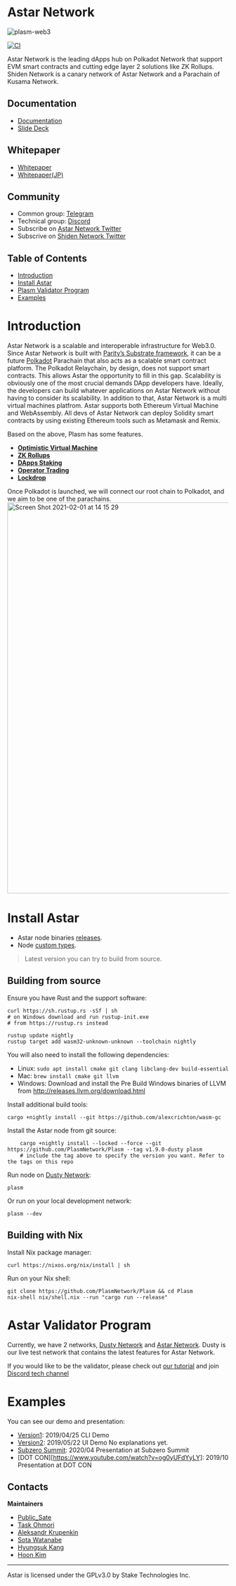 # Astar Network

![plasm-web3](https://user-images.githubusercontent.com/6259384/72399615-0e1cbb80-378a-11ea-91af-c1dbdde345f5.png)

[![CI](https://github.com/PlasmNetwork/Plasm/workflows/Integration/badge.svg)](https://github.com/PlasmNetwork/Plasm/actions)

Astar Network is the leading dApps hub on Polkadot Network that support EVM smart contracts and cutting edge layer 2 solutions like ZK Rollups. Shiden Network is a canary network of Astar Network and a Parachain of Kusama Network.

## Documentation

* [Documentation](https://docs.plasmnet.io/)
* [Slide Deck](https://drive.google.com/file/d/1qnx2XZTtU0qCwxBX--FUHCdBmOK7ZIF3/view?usp=sharing)

## Whitepaper

* [Whitepaper](https://github.com/PlasmNetwork/plasmdocs/blob/master/wp/en.pdf)
* [Whitepaper(JP)](https://github.com/PlasmNetwork/plasmdocs/blob/master/wp/jp.pdf)

## Community

* Common group: [Telegram](https://t.me/PlasmOfficial)
* Technical group: [Discord](https://discord.gg/Z3nC9U4)
* Subscribe on [Astar Network Twitter](https://twitter.com/Plasm_Network)
* Subscrive on [Shiden Network Twitter](https://twitter.com/ShidenNetwork)

## Table of Contents

* [Introduction](https://github.com/PlasmNetwork/Plasm/tree/development/dusty#introduction)
* [Install Astar](https://github.com/PlasmNetwork/Plasm/tree/development/dusty#install-plasm)
* [Plasm Validator Program](https://github.com/PlasmNetwork/Plasm/tree/development/dusty#plasm-validator-program)
* [Examples](https://github.com/PlasmNetwork/Plasm/tree/development/dusty#examples)

Introduction
============

Astar Network is a scalable and interoperable infrastructure for Web3.0. Since Astar Network is built with [Parity’s Substrate framework](https://www.substrate.io/), it can be a future [Polkadot](https://polkadot.network/) Parachain that also acts as a scalable smart contract platform. The Polkadot Relaychain, by design, does not support smart contracts. This allows Astar the opportunity to fill in this gap. Scalability is obviously one of the most crucial demands DApp developers have. Ideally, the developers can build whatever applications on Astar Network without having to consider its scalability. In addition to that, Astar Network is a multi virtual machines platfrom. Astar supports both Ethereum Virtual Machine and WebAssembly. All devs of Astar Network can deploy Solidity smart contracts by using existing Ethereum tools such as Metamask and Remix.

Based on the above, Plasm has some features.
- **[Optimistic Virtual Machine](https://docs.plasmnet.io/learn/optimistic-virtual-machine)**
- **[ZK Rollups](https://github.com/PlasmNetwork/ZKRollups)**
- **[DApps Staking](https://docs.plasmnet.io/learn/dapps-reward)**
- **[Operator Trading](https://docs.plasmnet.io/learn/operator-trading)**
- **[Lockdrop](https://docs.plasmnet.io/learn/lockdrop)**

Once Polkadot is launched, we will connect our root chain to Polkadot, and we aim to be one of the parachains.
<img width="888" alt="Screen Shot 2021-02-01 at 14 15 29" src="https://user-images.githubusercontent.com/29359048/106417721-0b296180-6498-11eb-8a0a-a10a8e387433.png">

Install Astar
=============

* Astar node binaries [releases](https://github.com/PlasmNetwork/Plasm/releases).
* Node [custom types](https://github.com/PlasmNetwork/Plasm/tree/master/bin/node/cli/res/custom_types.json).

> Latest version you can try to build from source.

Building from source
--------------------

Ensure you have Rust and the support software:

    curl https://sh.rustup.rs -sSf | sh
    # on Windows download and run rustup-init.exe
    # from https://rustup.rs instead

    rustup update nightly
    rustup target add wasm32-unknown-unknown --toolchain nightly

You will also need to install the following dependencies:

* Linux: `sudo apt install cmake git clang libclang-dev build-essential`
* Mac: `brew install cmake git llvm`
* Windows: Download and install the Pre Build Windows binaries of LLVM from http://releases.llvm.org/download.html

Install additional build tools:

    cargo +nightly install --git https://github.com/alexcrichton/wasm-gc

Install the Astar node from git source:
```
    cargo +nightly install --locked --force --git https://github.com/PlasmNetwork/Plasm --tag v1.9.0-dusty plasm
    # include the tag above to specify the version you want. Refer to the tags on this repo
```

Run node on [Dusty Network](https://telemetry.polkadot.io/#list/Dusty):

    plasm

Or run on your local development network:

    plasm --dev

Building with Nix
-----------------

Install Nix package manager:

    curl https://nixos.org/nix/install | sh

Run on your Nix shell:

    git clone https://github.com/PlasmNetwork/Plasm && cd Plasm
    nix-shell nix/shell.nix --run "cargo run --release"

Astar Validator Program
=======================

Currently, we have 2 networks, [Dusty Network](https://telemetry.polkadot.io/#list/Dusty) and [Astar Network](https://telemetry.polkadot.io/#list/Plasm). Dusty is our live test network that contains the latest features for Astar Network.

If you would like to be the validator, please check out [our tutorial](https://docs.plasmnet.io/build/validator-guide) and join [Discord tech channel](https://discord.gg/wUcQt3R)

Examples
========

You can see our demo and presentation:
* [Version1](https://www.youtube.com/watch?v=T70iEgyuXbw&feature=youtu.be): 2019/04/25 CLI Demo
* [Version2](https://youtu.be/5MoO3Epgvv0): 2019/05/22 UI Demo No explanations yet.
* [Subzero Summit](https://www.youtube.com/watch?v=OyKvA_vx1z0): 2020/04 Presentation at Subzero Summit
* [DOT CON][https://www.youtube.com/watch?v=og0yUFdYyLY]: 2019/10 Presentation at DOT CON

Contacts
--------

**Maintainers**

* [Public_Sate](https://twitter.com/public_sate)
* [Task Ohmori](https://twitter.com/taskooh?lang=en)
* [Aleksandr Krupenkin](https://github.com/akru)
* [Sota Watanabe](https://twitter.com/WatanabeSota)
* [Hyungsuk Kang](https://twitter.com/hskang0525)
* [Hoon Kim](https://twitter.com/hoonsubin)

* * *

Astar  is licensed under the GPLv3.0 by Stake Technologies Inc.
